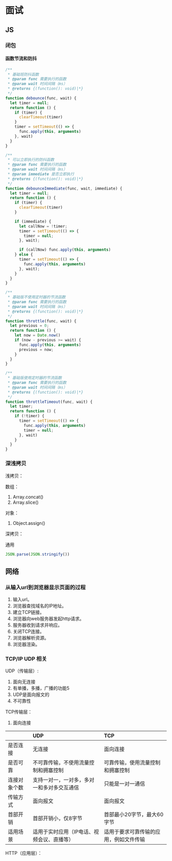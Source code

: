 # 面试

## JS

### 闭包

#### 函数节流和防抖

```javascript
/**
 * 基础班防抖函数
 * @param func 需要执行的函数
 * @param wait 时间间隔（ms）
 * @returns {(function(): void)|*}
 */
function debounce(func, wait) {
  let timer = null;
  return function () {
    if (timer) {
      clearTimeout(timer)
    }
    timer = setTimeout(() => {
      func.apply(this, arguments)
    }, wait)
  }
}

/**
 * 可以立即执行的防抖函数
 * @param func 需要执行的函数
 * @param wait 时间间隔（ms）
 * @param immediate 是否立即执行
 * @returns {(function(): void)|*}
 */
function debounceImmediate(func, wait, immediate) {
  let timer = null;
  return function () {
    if (timer) {
      clearTimeout(timer)
    }

    if (immediate) {
      let callNow = !timer;
      timer = setTimeout(() => {
        timer = null;
      }, wait);

      if (callNow) func.apply(this, arguments)
    } else {
      timer = setTimeout(() => {
        func.apply(this, arguments)
      }, wait);
    }
  }
}

/**
 * 基础版不使用定时器的节流函数
 * @param func 需要执行的函数
 * @param wait 时间间隔（ms）
 * @returns {(function(): void)|*}
 */
function throttle(func, wait) {
  let previous = 0;
  return function () {
    let now = Date.now()
    if (now - previous >= wait) {
      func.apply(this, arguments)
      previous = now;
    }
  }
}

/**
 * 基础版使用定时器的节流函数
 * @param func 需要执行的函数
 * @param wait 时间间隔（ms）
 * @returns {(function(): void)|*}
 */
function throttleTimeout(func, wait) {
  let timer;
  return function () {
    if (!timer) {
      timer = setTimeout(() => {
        func.apply(this, arguments)
        timer = null;
      }, wait)
    }
  }
}
```

### 深浅拷贝

浅拷贝：

数组：

1. Array.concat()
2. Array.slice()

对象：

1. Object.assign()

深拷贝：

通用

```javascript
JSON.parse(JSON.stringify())
```

## 网络

### 从输入url到浏览器显示页面的过程

1. 输入url。
2. 浏览器查找域名的IP地址。
3. 建立TCP链接。
4. 浏览器向web服务器发起http请求。
5. 服务器收到请求并响应。
6. 关闭TCP连接。
7. 浏览器解析资源。
8. 浏览器渲染。

### TCP/IP UDP 相关

UDP（传输层）:

1. 面向无连接
2. 有单播，多播，广播的功能5
3. UDP是面向报文的
4. 不可靠性

TCP传输层：

1. 面向连接

|        | UDP                    | TCP                 |
|:-------|:-----------------------|:--------------------|
| 是否连接   | 无连接                    | 面向连接                |
| 是否可靠   | 不可靠传输，不使用流量控制和拥塞控制     | 可靠传输，使用流量控制和拥塞控制    |
| 连接对象个数 | 支持一对一，一对多，多对一和多对多交互通信  | 只能是一对一通信            |
| 传输方式   | 面向报文                   | 面向报文                |
| 首部开销   | 首部开销小，仅8字节             | 首部最小20字节，最大60字节     |
| 适用场景   | 适用于实时应用（IP电话、视频会议、直播等） | 适用于要求可靠传输的应用，例如文件传输 |

HTTP（应用层）：